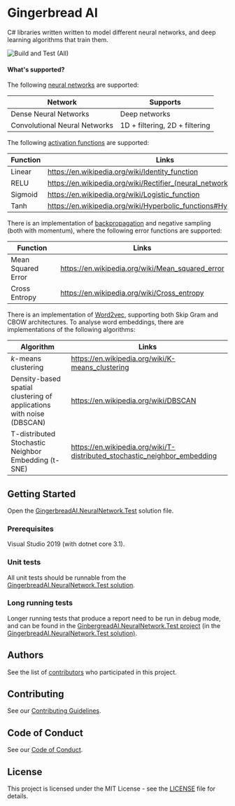 # Gingerbread AI

C# libraries written written to model different neural networks, and deep learning algorithms that train them.

![Build and Test (All)](https://github.com/benchiverton/GingerbreadAI/workflows/Build%20and%20Test%20(All)/badge.svg)

#### What's supported?

The following [neural networks](https://en.wikipedia.org/wiki/Artificial_neural_network) are supported:

| Network                       | Supports                       |
| ----------------------------- | ------------------------------ |
| Dense Neural Networks         | Deep networks                  |
| Convolutional Neural Networks | 1D + filtering, 2D + filtering |

The following [activation functions](https://en.wikipedia.org/wiki/Activation_function) are supported:

| Function | Links                                                        |
| -------- | ------------------------------------------------------------ |
| Linear   | https://en.wikipedia.org/wiki/Identity_function              |
| RELU     | https://en.wikipedia.org/wiki/Rectifier_(neural_networks)    |
| Sigmoid  | https://en.wikipedia.org/wiki/Logistic_function              |
| Tanh     | https://en.wikipedia.org/wiki/Hyperbolic_functions#Hyperbolic_tangent |

There is an implementation of [backpropagation](https://en.wikipedia.org/wiki/Backpropagation) and negative sampling (both with momentum), where the following error functions are supported:

| Function           | Links                                            |
| ------------------ | ------------------------------------------------ |
| Mean Squared Error | https://en.wikipedia.org/wiki/Mean_squared_error |
| Cross Entropy      | https://en.wikipedia.org/wiki/Cross_entropy      |

There is an implementation of [Word2vec](https://en.wikipedia.org/wiki/Word2vec), supporting both Skip Gram and CBOW architectures. To analyse word embeddings, there are implementations of the following algorithms:

| Algorithm                                                    | Links                                                        |
| ------------------------------------------------------------ | ------------------------------------------------------------ |
| *k*-means clustering                                         | https://en.wikipedia.org/wiki/K-means_clustering             |
| Density-based spatial clustering of applications with noise (DBSCAN) | https://en.wikipedia.org/wiki/DBSCAN                         |
| T-distributed Stochastic Neighbor Embedding (t-SNE)          | https://en.wikipedia.org/wiki/T-distributed_stochastic_neighbor_embedding |

## Getting Started

Open the [GingerbreadAI.NeuralNetwork.Test](src) solution file.

### Prerequisites

Visual Studio 2019 (with dotnet core 3.1).

### Unit tests

All unit tests should be runnable from the [GingerbreadAI.NeuralNetwork.Test solution](src).

### Long running tests

Longer running tests that produce a report need to be run in debug mode, and can be found in the [GinbergreadAI.NeuralNetwork.Test project](src/Test/GingerbreadAI.NeuralNetwork.Test) (in the [GingerbreadAI.NeuralNetwork.Test solution)](src).

## Authors

See the list of [contributors](https://github.com/benchiverton/GingerbreadAI/contributors) who participated in this project.

## Contributing

See our [Contributing Guidelines](CONTRIBUTING.md).

## Code of Conduct

See our [Code of Conduct](CODE_OF_CONDUCT.md).

## License

This project is licensed under the MIT License - see the [LICENSE](LICENSE) file for details.
